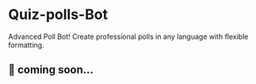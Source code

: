 # Quiz-polls-Bot
Advanced Poll Bot!  Create professional polls in any language with flexible formatting.


## 🎉 coming soon...
